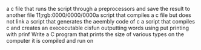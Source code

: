 a c file that runs the script through a preprocessors and save the result to another file
11;rgb:0000/0000/0000a script that compiles a c file but does not link
a script that generates the aeembly code of c
a script that compiles c and creates an exececutable cisfun
outputting words using put
printing with prinf
Write a C program that prints the size of various types on the computer it is compiled and run on
